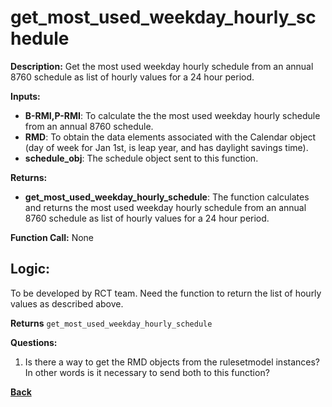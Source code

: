 # get_most_used_weekday_hourly_schedule

**Description:** Get the most used weekday hourly schedule from an annual 8760 schedule as list of hourly values for a 24 hour period.

**Inputs:**  
- **B-RMI,P-RMI**: To calculate the the most used weekday hourly schedule from an annual 8760 schedule.   
- **RMD**: To obtain the data elements associated with the Calendar object (day of week for Jan 1st, is leap year, and has daylight savings time). 
- **schedule_obj**: The schedule object sent to this function.  

**Returns:**  
- **get_most_used_weekday_hourly_schedule**: The function calculates and returns the most used weekday hourly schedule from an annual 8760 schedule as list of hourly values for a 24 hour period.
 
**Function Call:**  None

## Logic:    
To be developed by RCT team. Need the function to return the list of hourly values as described above. 

**Returns** `get_most_used_weekday_hourly_schedule`  

**Questions:**  
1. Is there a way to get the RMD objects from the rulesetmodel instances? In other words is it necessary to send both to this function?

**[Back](../_toc.md)**
